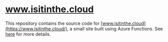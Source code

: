 # www.isitinthe.cloud

This repository contains the source code for [www.isitinthe.cloud](https://www.isitinthe.cloud/), a small site built using Azure Functions. See [here](https://lonesomecrowdedweb.com/blog/site-on-azure-functions/) for more details.